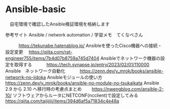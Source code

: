 # Ansible-basic
　自宅環境で確認したAnsible検証環境を格納します<cr>


 参考サイト<cr>
 Ansible / network automation / 学習メモ　てくなべさん <CR>

　　　https://tekunabe.hatenablog.jp/ <cr>
 Ansibleを使ったCisco機器への接続・設定変更 <cr>
    　https://qiita.com/rat-engineer755/items/7b4d07b8759a745d7404<cr>
 Ansibleでネットワーク機器の設定を取得する <cr>
　　　https://tech.synapse.jp/entry/2023/02/01/110000<cr>
 Ansible　ネットワーク自動化<cr>
　　　https://zenn.dev/y_mrok/books/ansible-networrk-no-jidoka<cr>
 Ansibleモジュールの使い方<cr>
　　　https://zenn.dev/y_mrok/books/ansible-no-module-no-tsukaikata<cr>
 Ansible 2.9 から 2.10 へ移行時の考慮点まとめ<cr>
　　https://nwengblog.com/ansible-2-10/<cr>
 ソフトウェアからルータにNETCONF(ncclient)で設定してみる<cr>　　　　　　
　　　　https://qiita.com/taijijiji/items/394d6af5a71834c4e48a<cr>


